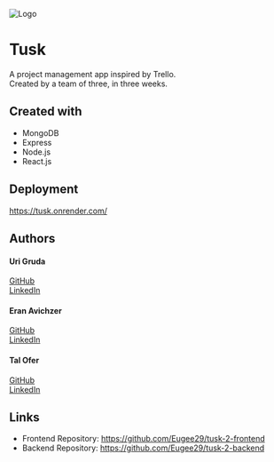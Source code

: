 
![Logo](https://app-tusk.herokuapp.com/static/media/logo-horizontal-dark.b2d77cef661c0d434383.png)


# Tusk

A project management app inspired by Trello.  
Created by a team of three, in three weeks.



## Created with

- MongoDB
- Express
- Node.js
- React.js




## Deployment
https://tusk.onrender.com/


## Authors

#### Uri Gruda  
[GitHub](https://github.com/Eugee29)    
[LinkedIn](https://www.linkedin.com/in/uri-gruda-70b36b22b/)
  
#### Eran Avichzer  
[GitHub](https://github.com/EranAAA)   
[LinkedIn](https://www.linkedin.com/in/eran-avichzer/)

#### Tal Ofer  
[GitHub](https://github.com/TalAOfer)    
[LinkedIn](https://www.linkedin.com/in/tal-ofer-9408b9242/)

## Links

- Frontend Repository: https://github.com/Eugee29/tusk-2-frontend
- Backend Repository: https://github.com/Eugee29/tusk-2-backend

